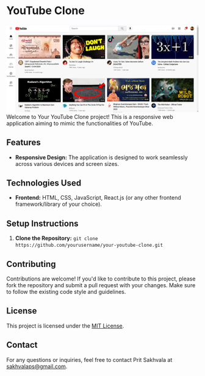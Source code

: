 # YouTube Clone
![Your YouTube Clone Preview](preview.png)
Welcome to Your YouTube Clone project! This is a responsive web application aiming to mimic the functionalities of YouTube.

## Features

- **Responsive Design:** The application is designed to work seamlessly across various devices and screen sizes.

## Technologies Used

- **Frontend:** HTML, CSS, JavaScript, React.js (or any other frontend framework/library of your choice).

## Setup Instructions

1. **Clone the Repository:** `git clone https://github.com/yourusername/your-youtube-clone.git`

## Contributing

Contributions are welcome! If you'd like to contribute to this project, please fork the repository and submit a pull request with your changes. Make sure to follow the existing code style and guidelines.

## License

This project is licensed under the [MIT License](LICENSE).

## Contact

For any questions or inquiries, feel free to contact Prit Sakhvala at sakhvalaps@gmail.com.
